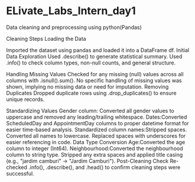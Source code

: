 # ELivate_Labs_Intern_day1
Data cleaning and preprocessing using python(Pandas)

Cleaning Steps
Loading the Data

Imported the dataset using pandas and loaded it into a DataFrame df.
Initial Data Exploration
Used .describe() to generate statistical summary.
Used .info() to check column types, non-null counts, and general structure.

Handling Missing Values
Checked for any missing (null) values across all columns with .isnull().sum().
No specific handling of missing values was shown, implying no missing data or need for imputation.
Removing Duplicates
Dropped duplicate rows using .drop_duplicates() to ensure unique records.

Standardizing Values
Gender column: Converted all gender values to uppercase and removed any leading/trailing whitespace.
Dates:Converted ScheduledDay and AppointmentDay columns to proper datetime format for easier time-based analysis.
Standardized column names:Stripped spaces.
Converted all names to lowercase. Replaced spaces with underscores for easier referencing in code.
Data Type Conversion
Age:Converted the age column to integer (Int64).
Neighbourhood:Converted the neighbourhood column to string type.
Stripped any extra spaces and applied title casing (e.g., "jardim camburi" → "Jardim Camburi").
Post-Cleaning Check
Re-checked .info(), .describe(), and .head() to confirm cleaning steps were successful.
